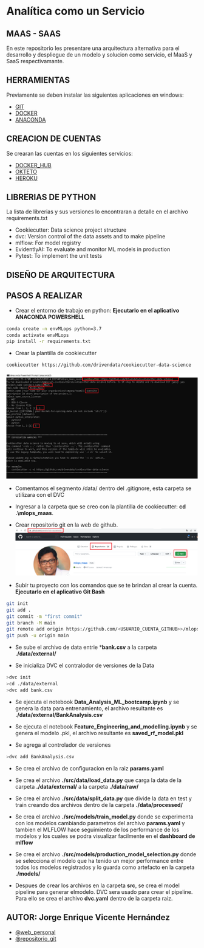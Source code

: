 # Analítica como un Servicio
## MAAS - SAAS

En este repositorio les presentare una arquitectura alternativa para el desarrollo y despliegue de un modelo y solucion como servicio, el MaaS y SaaS respectivamante.

## HERRAMIENTAS

Previamente se deben instalar las siguientes aplicaciones en windows:
- [GIT](https://git-scm.com/download/windows)
- [DOCKER](https://docs.docker.com/desktop/windows/install/)
- [ANACONDA](https://www.anaconda.com/products/individual)

## CREACION DE CUENTAS

Se crearan las cuentas en los siguientes servicios:
- [DOCKER_HUB](https://hub.docker.com/)
- [OKTETO](https://www.okteto.com/)
- [HEROKU](https://dashboard.heroku.com/login)

## LIBRERIAS DE PYTHON

La lista de librerias y sus versiones lo encontraran a detalle en el archivo requirements.txt
- Cookiecutter:  Data science project structure
- dvc: Version control of the data assets and to make pipeline
- mlflow: For model registry
- EvidentlyAI: To evaluate and monitor ML models in production
- Pytest: To implement the unit tests

## DISEÑO DE ARQUITECTURA

## PASOS A REALIZAR
- Crear el entorno de trabajo en python: **Ejecutarlo en el aplicativo ANACONDA POWERSHELL**
```bash
conda create -n envMLops python=3.7
conda activate envMLops
pip install -r requirements.txt
```

- Crear la plantilla de cookiecutter
```bash
cookiecutter https://github.com/drivendata/cookiecutter-data-science
```
![cookiecutter_config](/img_readme/cookiecutter.png?raw=true "Linea de Comandos")

- Comentamos el segmento /data/ dentro del .gitignore, esta carpeta se utilizara con el DVC

- Ingresar a la carpeta que se creo con la plantilla de cookiecutter:  **cd .\mlops_maas**.

- Crear repositorio git en la web de github.
![repositorio_git](/img_readme/repositoriogit.png?raw=true "repositorio git")

- Subir tu proyecto con los comandos que se te brindan al crear la cuenta. **Ejecutarlo en el aplicativo Git Bash**
```bash
git init
git add .
git commit -m "first commit"
git branch -M main
git remote add origin https://github.com/<USUARIO_CUENTA_GITHUB>>/mlops_maas.git
git push -u origin main
```

- Se sube el archivo de data entrie ***bank.csv** a la carpeta **./data/external/**

- Se inicializa DVC el contralodor de versiones de la Data
```bash
>dvc init
>cd ./data/external
>dvc add bank.csv
```

- Se ejecuta el notebook **Data_Analysis_ML_bootcamp.ipynb** y se genera la data para entrenamiento, el archivo resultante es **./data/external/BankAnalysis.csv**

- Se ejecuta el notebook **Feature_Engineering_and_modelling.ipynb** y se genera el modelo .pkl, el archivo resultante es **saved_rf_model.pkl**


- Se agrega al controlador de versiones
```bash
>dvc add BankAnalysis.csv
```

- Se crea el archivo de configuracion en la raiz **params.yaml**

- Se crea el archivo **./src/data/load_data.py** que carga la data de la carpeta **./data/external/** a la carpeta **./data/raw/**

- Se crea el archivo **./src/data/split_data.py** que divide la data en test y train creando dos archivos dentro de la carpeta **./data/processed/**

- Se crea el archivo **./src/models/train_model.py** donde se experimenta con los modelos cambiando parametros del archivo **params.yaml** y tambien el MLFLOW hace seguimiento de los performance de los modelos y los cuales se podra visualizar facilmente en el **dashboard de mlflow**

- Se crea el archivo **./src/models/production_model_selection.py** donde se selecciona el modelo que ha tenido un mejor performance entre todos los modelos registrados y lo guarda como artefacto en la carpeta **./models/** 

- Despues de crear los archivos en la carpeta **src**, se crea el model pipeline para generar elmodelo. DVC  sera usado para crear el pipeline. Para ello se crea el archivo **dvc.yaml** dentro de la carpeta raiz.

## AUTOR: Jorge Enrique Vicente Hernández

- [@web_personal](http://joenvihe.herokuapp.com/)
- [@repositorio_git](https://github.com/joenvihe)